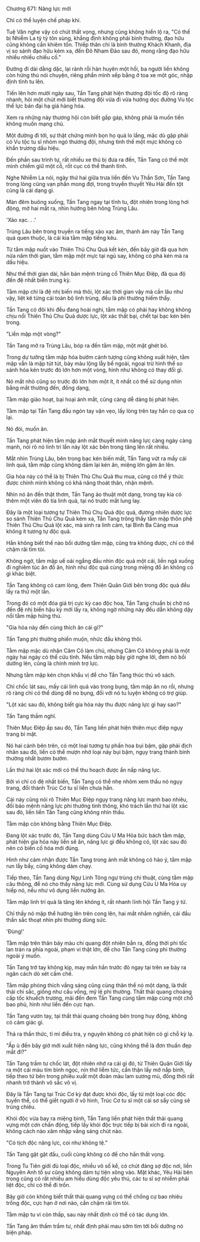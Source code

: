 




Chương 671: Năng lực mới


Chỉ có thể luyện chế pháp khí.

Tuệ Văn nghe vậy có chút thất vọng, nhưng cũng không hiển lộ ra, "Có thể bị Nhiễm La tỷ tỷ tôn sùng, khẳng định không phải bình thường, đạo hữu cũng không cần khiêm tốn. Thiếp thân chỉ là bình thường Khách Khanh, địa vị so sánh đạo hữu kém xa, đến Đô Nham Đảo sau đó, mong rằng đạo hữu nhiều nhiều chiếu cố."

Đường đi dài dằng dặc, lại rảnh rỗi hàn huyên một hồi, ba người liền không còn hứng thú nói chuyện, riêng phần mình xếp bằng ở toa xe một góc, nhập định tĩnh tu lên.

Tiến lên hơn mười ngày sau, Tần Tang phát hiện thương đội tốc độ rõ ràng nhanh, hỏi một chút mới biết thương đội vừa đi vừa hướng dọc đường Vu tộc thế lực bán đại hạ giá hàng hóa.

Xem ra những này thương hội còn biết gấp gáp, không phải là muốn tiền không muốn mạng chủ.

Một đường đi tới, sự thật chứng minh bọn họ quá lo lắng, mặc dù gặp phải có Vu tộc tu sĩ nhòm ngó thương đội, nhưng tình thế một mực không có khẩn trương dấu hiệu.

Đến phần sau trình tự, rất nhiều xe thú bị đưa ra đến, Tần Tang có thể một mình chiếm giữ một cỗ, rốt cục có thể thanh tĩnh.

Nghe Nhiễm La nói, ngày thứ hai giữa trưa liền đến Vu Thần Sơn, Tần Tang trong lòng cũng vạn phần mong đợi, trong truyền thuyết Yêu Hải đến tột cùng là cái dạng gì.

Màn đêm buông xuống, Tần Tang ngay tại tĩnh tu, đột nhiên trong lòng hơi động, mở hai mắt ra, nhìn hướng bên hông Trùng Lâu.

'Xào xạc. . .'

Trùng Lâu bên trong truyền ra tiếng xào xạc âm, thanh âm này Tần Tang quá quen thuộc, là cái kia tằm mập tiếng kêu.

Từ tằm mập nuốt vào Thiên Thủ Chu Quả kết kén, đến bây giờ đã qua hơn nửa năm thời gian, tằm mập một mực tại ngủ say, không có phá kén mà ra dấu hiệu.

Như thế thời gian dài, hắn bản mệnh trùng cổ Thiên Mục Điệp, đã qua độ đến đệ nhất biến trung kỳ.

Tằm mập chỉ là đệ nhị biến mà thôi, lột xác thời gian vậy mà cần lâu như vậy, liệt kê từng cái toàn bộ linh trùng, đều là phi thường hiếm thấy.

Tần Tang có đôi khi đều đang hoài nghi, tằm mập có phải hay không không chịu nổi Thiên Thủ Chu Quả dược lực, lột xác thất bại, chết tại bạc kén bên trong.

"Liền mập một vòng?"

Tần Tang mở ra Trùng Lâu, bóp ra đến tằm mập, một mặt ghét bỏ.

Trong dự tưởng tằm mập hóa bướm cảnh tượng cũng không xuất hiện, tằm mập vẫn là mập tút tút, bảy màu lộng lẫy bề ngoài, ngoại trừ hình thể so sánh hóa kén trước đó lớn hơn một vòng, hình như không có thay đổi gì.

Nó mắt nhỏ cũng so trước đó lớn hơn một ít, ít nhất có thể sử dụng nhìn bằng mắt thường đến, đồng dạng,

Tằm mập giảo hoạt, bại hoại ánh mắt, cũng càng dễ dàng bị phát hiện.

Tằm mập tại Tần Tang đầu ngón tay vặn vẹo, lấy lòng trên tay hắn cọ qua cọ lại.

Nó đói, muốn ăn.

Tần Tang phát hiện tằm mập ánh mắt thuyết minh năng lực càng ngày càng mạnh, nói rõ nó linh trí lần này lột xác bên trong tăng lên rất nhiều.

Mắt nhìn Trùng Lâu, bên trong bạc kén biến mất, Tần Tang vứt ra mấy cái linh quả, tằm mập cũng không dám lại kén ăn, miệng lớn gặm ăn lên.

Gia hỏa này có thể là bị Thiên Thủ Chu Quả thu mua, cũng có thể ý thức được chính mình không có khả năng thoát thân, nhận mệnh.

Nhìn nó ăn đến thật thơm, Tần Tang ảo thuật một dạng, trong tay kia có thêm một viên đỏ tía linh quả, tại nó trước mắt lung lay.

Đây là một loại tương tự Thiên Thủ Chu Quả độc quả, đương nhiên dược lực so sánh Thiên Thủ Chu Quả kém xa, Tần Tang trông thấy tằm mập thôn phệ Thiên Thủ Chu Quả lột xác, mà sinh ra linh cảm, tại Bình Ba Cảng mua không ít tương tự độc quả.

Hắn không biết thế nào bồi dưỡng tằm mập, cũng tra không được, chỉ có thể chậm rãi tìm tòi.

Không ngờ, tằm mập uể oải ngẩng đầu nhìn độc quả một cái, liền ngã xuống đi nghiêm túc ăn đồ ăn, hình như độc quả cùng trong miệng đồ ăn không có gì khác biệt.

Tần Tang không có cam lòng, đem Thiên Quân Giới bên trong độc quả đều lấy ra thử một lần.

Trong đó có một đóa giá trị cực kỳ cao độc hoa, Tần Tang chuẩn bị chờ nó đến đệ nhị biến hậu kỳ mới lấy ra, không ngờ những này đều dẫn không dậy nổi tằm mập hứng thú.

"Gia hỏa này đến cùng thích ăn cái gì?"

Tần Tang phi thường phiền muộn, nhức đầu không thôi.

Tằm mập mặc dù nhận Câm Cô làm chủ, nhưng Câm Cô không phải là một ngày hai ngày có thể cứu tỉnh. Nếu tằm mập bây giờ nghe lời, đem nó bồi dưỡng lên, cũng là chính mình trợ lực.

Nhưng tằm mập kén chọn khẩu vị để cho Tần Tang thúc thủ vô sách.

Chỉ chốc lát sau, mấy cái linh quả vào trong bụng, tằm mập ăn no rồi, nhưng rõ ràng chỉ có thể dùng để no bụng, đối với nó tu luyện không có trợ giúp.

"Lột xác sau đó, không biết gia hỏa này thu được năng lực gì hay sao?"

Tần Tang thầm nghĩ.

Thiên Mục Điệp ấp sau đó, Tần Tang liền phát hiện thiên mục điệp ngụy trang bí mật.

Nó hai cánh bên trên, có một loại tương tự phấn hoa bụi bậm, gặp phải địch nhân sau đó, liền có thể mượn nhờ loại này bụi bậm, ngụy trang thành bình thường nhất bươm bướm.

Lần thứ hai lột xác mới có thể thu hoạch được ẩn nấp năng lực.

Bởi vì chỉ có đệ nhất biến, Tần Tang có thể nhẹ nhõm xem thấu nó ngụy trang, đổi thành Trúc Cơ tu sĩ liền chưa hẳn.

Cái này cũng nói rõ Thiên Mục Điệp ngụy trang năng lực mạnh bao nhiêu, đối bảo mệnh năng lực phi thường tinh thông, khó trách lần thứ hai lột xác sau đó, liền liền Tần Tang cũng không nhìn thấu.

Tằm mập còn không bằng Thiên Mục Điệp.

Đang lột xác trước đó, Tần Tang dùng Cửu U Ma Hỏa bức bách tằm mập, phát hiện gia hỏa này liền sẽ ăn, năng lực gì đều không có, lột xác sau đó nên có biến cố hóa mới đúng.

Hình như cảm nhận được Tần Tang trong ánh mắt không có hảo ý, tằm mập run lẩy bẩy, cũng không dám chạy.

Tiếp theo, Tần Tang dùng Ngự Linh Tông ngự trùng chi thuật, cùng tằm mập câu thông, để nó cho thấy năng lực mới. Cùng sử dụng Cửu U Ma Hỏa uy hiếp nó, nếu như vô dụng liền nướng ăn.

Tằm mập linh trí quả là tăng lên không ít, rất nhanh lĩnh hội Tần Tang ý tứ.

Chỉ thấy nó mập thể hướng lên trên cong lên, hai mắt nhắm nghiền, cái đầu thần sắc thoạt nhìn phi thường dùng sức.

'Đùng!'

Tằm mập trên thân bảy màu chi quang đột nhiên bắn ra, đồng thời phi tốc lan tràn ra phía ngoài, phạm vi thật lớn, để cho Tần Tang cũng phi thường ngoài ý muốn.

Tần Tang trở tay không kịp, may mắn hắn trước đó ngay tại trên xe bày ra ngăn cách dò xét cấm chế.

Tằm mập phóng thích vầng sáng cũng cùng thân thể nó một dạng, là thất thải chi sắc, giống như cầu vồng, mỹ lệ phi thường. Thất thải quang choáng cấp tốc khuếch trương, mãi đến đem Tần Tang cùng tằm mập cùng một chỗ bao phủ, hình như liền đến cực hạn.

Tần Tang vươn tay, tại thất thải quang choáng bên trong huy động, không có cảm giác gì.

Thả ra thần thức, tỉ mỉ điều tra, y nguyên không có phát hiện có gì chỗ kỳ lạ.

"Ấp ủ đến bây giờ mới xuất hiện năng lực, cũng không thể là đơn thuần đẹp mắt đi?"

Tần Tang trầm tư chốc lát, đột nhiên nhớ ra cái gì đó, từ Thiên Quân Giới lấy ra một cái màu tím bình ngọc, nín thở liễm tức, cẩn thận lấy mở nắp bình, tiếp theo từ bên trong phiêu xuất một đoàn màu lam sương mù, đồng thời rất nhanh trở thành vô sắc vô vị.

Đây là Tần Tang tại Trúc Cơ kỳ đạt được khói độc, lấy từ một loại cóc độc tuyến thể, có thể giết người ở vô hình, Trúc Cơ tu sĩ một cái sơ sẩy cũng sẽ trúng chiêu.

Khói độc vừa bay ra miệng bình, Tần Tang liền phát hiện thất thải quang vựng một cơn chấn động, tiếp lấy khói độc trực tiếp bị bài xích đi ra ngoài, không cách nào xâm nhập vầng sáng chút nào.

"Có tịch độc năng lực, coi như không tệ."

Tần Tang gật gật đầu, cuối cùng không có để cho hắn thất vọng.

Trong Tu Tiên giới đủ loại độc, nhiều vô số kể, có chút đáng sợ độc nơi, liền Nguyên Anh tổ sư cũng không dám tự tiện xông vào. Mặt khác, Yêu Hải bên trong cũng có rất nhiều am hiểu dùng độc yêu thú, các tu sĩ sợ nhiễm phải liệt độc, chỉ có thể đi trốn.

Bây giờ còn không biết thất thải quang vựng có thể chống cự bao nhiêu trồng độc, cực hạn ở nơi nào, cần chậm rãi tìm tòi.

Tằm mập tu vi còn thấp, sau này nhất định có thể có tác dụng lớn.

Tần Tang âm thầm trầm tư, nhất định phải mau sớm tìm tới bồi dưỡng nó biện pháp.




